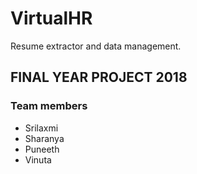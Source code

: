 # VirtualHR

Resume extractor and data management.

## FINAL YEAR PROJECT 2018

### Team members

- Srilaxmi 
- Sharanya
- Puneeth
- Vinuta

